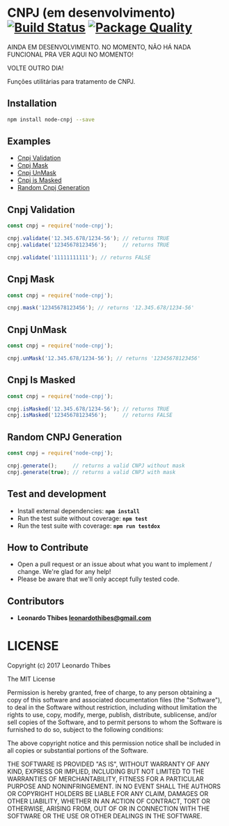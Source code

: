 # CNPJ (em desenvolvimento) [![Build Status](https://secure.travis-ci.org/leonardothibes/node-cnpj.png)](http://travis-ci.org/leonardothibes/node-cnpj) [![Package Quality](http://npm.packagequality.com/shield/node-cnpj.svg)](http://packagequality.com/#?package=node-cnpj)

AINDA EM DESENVOLVIMENTO. NO MOMENTO, NÃO HÁ NADA FUNCIONAL PRA VER AQUI NO MOMENTO!

VOLTE OUTRO DIA!

Funções utilitárias para tratamento de CNPJ.

Installation
------------

```bash
npm install node-cnpj --save
```

Examples
--------

* [Cnpj Validation](#cnpj-validation)
* [Cnpj Mask](#cnpj-mask)
* [Cnpj UnMask](#cnpj-unmask)
* [Cnpj is Masked](#cnpj-is-masked)
* [Random Cnpj Generation](#random-cnpj-generation)

Cnpj Validation
--------------

```js
const cnpj = require('node-cnpj');

cnpj.validate('12.345.678/1234-56'); // returns TRUE
cnpj.validate('12345678123456');     // returns TRUE

cnpj.validate('11111111111'); // returns FALSE

```

Cnpj Mask
--------

```js
const cnpj = require('node-cnpj');

cnpj.mask('12345678123456'); // returns '12.345.678/1234-56'

```

Cnpj UnMask
--------

```js
const cnpj = require('node-cnpj');

cnpj.unMask('12.345.678/1234-56'); // returns '12345678123456'

```

Cnpj Is Masked
------------

```js
const cnpj = require('node-cnpj');

cnpj.isMasked('12.345.678/1234-56'); // returns TRUE
cnpj.isMasked('12345678123456');     // returns FALSE

```

Random CNPJ Generation
----------------------

```js
const cnpj = require('node-cnpj');

cnpj.generate();     // returns a valid CNPJ without mask
cnpj.generate(true); // returns a valid CNPJ with mask

```

Test and development
--------------------

* Install external dependencies: **``npm install``**
* Run the test suite without coverage: **``npm test``**
* Run the test suite with coverage: **``npm run testdox``**

How to Contribute
-----------------

* Open a pull request or an issue about what you want to implement / change. We're glad for any help!
* Please be aware that we'll only accept fully tested code.

Contributors
------------

 * **Leonardo Thibes <leonardothibes@gmail.com>**

LICENSE
=======

Copyright (c) 2017 Leonardo Thibes

The MIT License

Permission is hereby granted, free of charge, to any person obtaining a copy of
this software and associated documentation files (the "Software"), to deal in
the Software without restriction, including without limitation the rights to
use, copy, modify, merge, publish, distribute, sublicense, and/or sell copies of
the Software, and to permit persons to whom the Software is furnished to do so,
subject to the following conditions:

The above copyright notice and this permission notice shall be included in all
copies or substantial portions of the Software.

THE SOFTWARE IS PROVIDED "AS IS", WITHOUT WARRANTY OF ANY KIND, EXPRESS OR
IMPLIED, INCLUDING BUT NOT LIMITED TO THE WARRANTIES OF MERCHANTABILITY, FITNESS
FOR A PARTICULAR PURPOSE AND NONINFRINGEMENT. IN NO EVENT SHALL THE AUTHORS OR
COPYRIGHT HOLDERS BE LIABLE FOR ANY CLAIM, DAMAGES OR OTHER LIABILITY, WHETHER
IN AN ACTION OF CONTRACT, TORT OR OTHERWISE, ARISING FROM, OUT OF OR IN
CONNECTION WITH THE SOFTWARE OR THE USE OR OTHER DEALINGS IN THE SOFTWARE.
